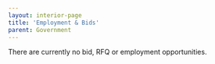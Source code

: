```yaml
---
layout: interior-page
title: 'Employment & Bids'
parent: Government
---
```


There are currently no bid, RFQ or employment opportunities. 
